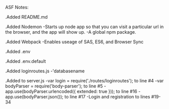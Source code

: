 ASF Notes:

.Added README.md

.Added Nodemon
    -Starts up node app so that you can visit a particular url in the browser, and the app will show up.
    -A global npm package.

.Added Webpack
    -Enables useage of SAS, ES6, and Browser Sync

.Added .env

.Added .env.default

.Added loginroutes.js
    -'databasename

.Added to server.js
    -var login = require('./routes/loginroutes'); to line #4
    -var bodyParser = require('body-parser'); to line #5
    -app.use(bodyParser.urlencoded({ extended: true })); to line #16
    -app.use(bodyParser.json()); to line #17
    -Login and registration to lines #19-34

